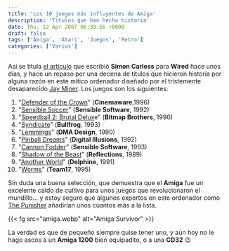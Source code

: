 ```yaml
---
title: 'Los 10 juegos más influyentes de Amiga'
description: 'Títulos que han hecho historia'
date: Thu, 12 Apr 2007 06:39:56 +0000
draft: false
tags: ['Amiga', 'Atari', 'Juegos', 'Retro']
categories: ['Varios']
---
```


Así se titula [el artículo](http://www.wired.com/gaming/gamingreviews/multimedia/2007/04/gallery_amiga0411) que escribió **Simon Carless** para **Wired** hace unos días, y hace un repaso por una decena de títulos que hicieron historia por alguna razón en este mítico ordenador diseñado por el trístemente desaparecido [Jay Miner](http://en.wikipedia.org/wiki/Jay_Miner). Los juegos son los siguientes:

1.  "[Defender of the Crown](http://www.wired.com/gaming/gamingreviews/multimedia/2007/04/gallery_amiga0411?slide=2&slideView=3)" (**Cinemaware**,1996)
2.  "[Sensible Soccer](http://www.wired.com/gaming/gamingreviews/multimedia/2007/04/gallery_amiga0411?slide=3&slideView=4)" (**Sensible Software**, 1992)
3.  "[Speedball 2: Brutal Delux](http://www.wired.com/gaming/gamingreviews/multimedia/2007/04/gallery_amiga0411?slide=4&slideView=5)e" (**Bitmap Brothers**, 1990)
4.  "[Syndicate](http://www.wired.com/gaming/gamingreviews/multimedia/2007/04/gallery_amiga0411?slide=5&slideView=6)" (**Bullfrog**, 1993)
5.  "[Lemmings](http://www.wired.com/gaming/gamingreviews/multimedia/2007/04/gallery_amiga0411?slide=6&slideView=7)" (**DMA Design**, 1990)
6.  "[Pinball Dreams](http://www.wired.com/gaming/gamingreviews/multimedia/2007/04/gallery_amiga0411?slide=7&slideView=8)" (**Digital Illusions**, 1992)
7.  "[Cannon Fodder](http://www.wired.com/gaming/gamingreviews/multimedia/2007/04/gallery_amiga0411?slide=8&slideView=9)" (**Sensible Software**, 1993)
8.  "[Shadow of the Beast](http://www.wired.com/gaming/gamingreviews/multimedia/2007/04/gallery_amiga0411?slide=9&slideView=10)" (**Reflections**, 1989)
9.  "[Another World](http://www.wired.com/gaming/gamingreviews/multimedia/2007/04/gallery_amiga0411?slide=10&slideView=1)" (**Delphine**, 1991)
10.  "[Worms](http://www.wired.com/gaming/gamingreviews/multimedia/2007/04/gallery_amiga0411?slide=11&slideView=2)" (**Team17**, 1995)

Sin duda una buena selección, que demuestra que el **Amiga** fue un excelente caldo de cultivo para unos juegos que revolucionaron el mundillo... y estoy seguro que algunos expertos en este ordenador como [The Punisher](http://www.webxprs.com/blog/) añadirían unos cuantos más a la lista.

{{< fg src="amiga.webp" alt="Amiga Survivor" >}}

La verdad es que de pequeño siempre quise tener uno, y aún hoy no le hago ascos a un **Amiga 1200** bien equipadito, o a una **CD32** :wink: